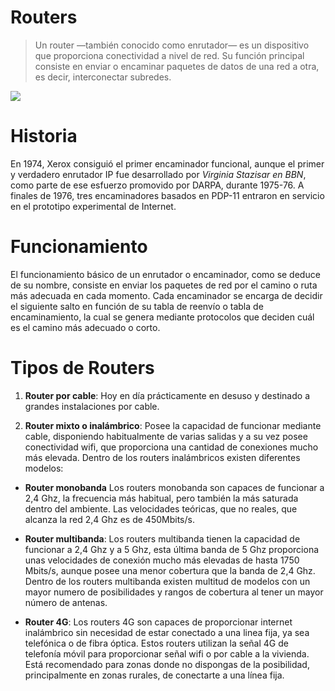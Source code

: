 # Routers

>Un router —también conocido como enrutador—​ es un dispositivo que proporciona conectividad a nivel de red. Su función principal consiste en enviar o encaminar paquetes de datos de una red a otra, es decir, interconectar subredes.

![][Imagen_1]

# Historia
En 1974, Xerox consiguió el primer encaminador funcional, aunque el primer y verdadero enrutador IP fue desarrollado por *Virginia Stazisar en BBN*, como parte de ese esfuerzo promovido por DARPA, durante 1975-76. A finales de 1976, tres encaminadores basados en PDP-11 entraron en servicio en el prototipo experimental de Internet.

# Funcionamiento

El funcionamiento básico de un enrutador o encaminador, como se deduce de su nombre, consiste en enviar los paquetes de red por el camino o ruta más adecuada en cada momento. Cada encaminador se encarga de decidir el siguiente salto en función de su tabla de reenvío o tabla de encaminamiento, la cual se genera mediante protocolos que deciden cuál es el camino más adecuado o corto.

# Tipos de Routers

1. **Router por cable**: Hoy en día prácticamente en desuso y destinado a grandes instalaciones por cable.

2. **Router mixto o inalámbrico**: Posee la capacidad de funcionar mediante cable, disponiendo habitualmente de varias salidas y a su vez posee conectividad wifi, que proporciona una cantidad de conexiones mucho más elevada. Dentro de los routers inalámbricos existen diferentes modelos:

* **Router monobanda** Los routers monobanda son capaces de funcionar a 2,4 Ghz, la frecuencia más habitual, pero también la más saturada dentro del ambiente. Las velocidades teóricas, que no reales, que alcanza la red 2,4 Ghz es de 450Mbits/s.

* **Router multibanda**: Los routers multibanda tienen la capacidad de funcionar a 2,4 Ghz y a 5 Ghz, esta última banda de 5 Ghz proporciona unas velocidades de conexión mucho más elevadas de hasta 1750 Mbits/s, aunque posee una menor cobertura que la banda de 2,4 Ghz. Dentro de los routers multibanda existen multitud de modelos con un mayor numero de posibilidades y rangos de cobertura al tener un mayor número de antenas.

* **Router 4G**: Los routers 4G son capaces de proporcionar internet inalámbrico sin necesidad de estar conectado a una linea fija, ya sea telefónica o de fibra óptica. Estos routers utilizan la señal 4G de telefonía móvil para proporcionar señal wifi o por cable a la vivienda. Está recomendado para zonas donde no dispongas de la posibilidad, principalmente en zonas rurales, de conectarte a una línea fija.



[Imagen_1]:https://blog.gruponovelec.com/wp-content/uploads/2018/01/router-wifi-dual-doble-banda.jpg

